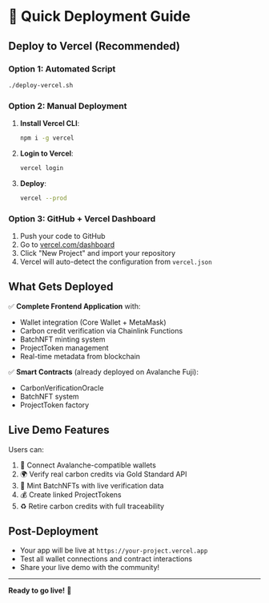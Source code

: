 # 🚀 Quick Deployment Guide

## Deploy to Vercel (Recommended)

### Option 1: Automated Script
```bash
./deploy-vercel.sh
```

### Option 2: Manual Deployment

1. **Install Vercel CLI**:
   ```bash
   npm i -g vercel
   ```

2. **Login to Vercel**:
   ```bash
   vercel login
   ```

3. **Deploy**:
   ```bash
   vercel --prod
   ```

### Option 3: GitHub + Vercel Dashboard

1. Push your code to GitHub
2. Go to [vercel.com/dashboard](https://vercel.com/dashboard)
3. Click "New Project" and import your repository
4. Vercel will auto-detect the configuration from `vercel.json`

## What Gets Deployed

✅ **Complete Frontend Application** with:
- Wallet integration (Core Wallet + MetaMask)
- Carbon credit verification via Chainlink Functions
- BatchNFT minting system
- ProjectToken management
- Real-time metadata from blockchain

✅ **Smart Contracts** (already deployed on Avalanche Fuji):
- CarbonVerificationOracle
- BatchNFT system
- ProjectToken factory

## Live Demo Features

Users can:
1. 🔗 Connect Avalanche-compatible wallets
2. 🌍 Verify real carbon credits via Gold Standard API
3. 🎨 Mint BatchNFTs with live verification data
4. 💰 Create linked ProjectTokens
5. ♻️ Retire carbon credits with full traceability

## Post-Deployment

- Your app will be live at `https://your-project.vercel.app`
- Test all wallet connections and contract interactions
- Share your live demo with the community!

---

**Ready to go live!** 🌟 